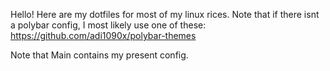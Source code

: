 Hello! Here are my dotfiles for most of my linux rices.
Note that if there isnt a polybar config, I most likely use one of these:
https://github.com/adi1090x/polybar-themes

Note that Main contains my present config.

